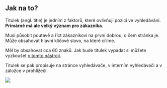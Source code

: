 ## Jak na to?

Titulek (angl. title) je jedním z faktorů, které ovlivňují pozici ve vyhledávání. **Primárně má ale velký význam pro zákazníka**.

Musí působit poutavě a říct zákazníkovi na první dobrou, o čem stránka je. Může obsahovat hlavní klíčové slovo, na které cílíme.

Měl by obsahovat cca 60 znaků. Jak bude titulek vypadat si můžete vyzkoušet <a href='https://mangools.com/free-seo-tools/serp-simulator' target='_blank'>v tomto nástroji</a>.

Titulek se pak propisuje na stránce vyhledávače, v interním vyhledávači a v záložce v prohlížeči.

![](images/screenshot_title.png)
